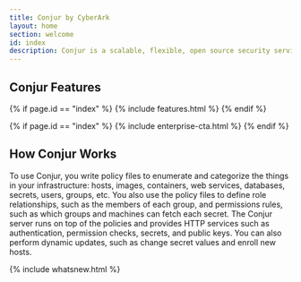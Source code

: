 ```yaml
---
title: Conjur by CyberArk
layout: home
section: welcome
id: index
description: Conjur is a scalable, flexible, open source security service that stores secrets, provides machine identity based authorization, and more.
---
```


<div class="container">

  <h2 class="section-title">Conjur Features</h2>

  {% if page.id == "index" %}
    {% include features.html %}
  {% endif %}

</div>

{% if page.id == "index" %}
  {% include enterprise-cta.html %}
{% endif %}


<div class="container">

  <h2 class="section-title">How Conjur Works</h2>
  <p>To use Conjur, you write policy files to enumerate and categorize the things in your infrastructure: hosts, images, containers, web services, databases, secrets, users, groups, etc. You also use the policy files to define role relationships, such as the members of each group, and permissions rules, such as which groups and machines can fetch each secret. The Conjur server runs on top of the policies and provides HTTP services such as authentication, permission checks, secrets, and public keys. You can also perform dynamic updates, such as change secret values and enroll new hosts.</p>

  {% include whatsnew.html %}

</div>
